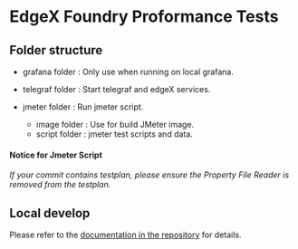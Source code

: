 # EdgeX Foundry Proformance Tests


## Folder structure
- grafana folder : Only use when running on local grafana.

- telegraf folder : Start telegraf and edgeX services.

- jmeter folder : Run jmeter script.

  - image folder : Use for build JMeter 
  image. 
  - script folder : jmeter test scripts and data.




#### Notice for Jmeter Script
*If your commit contains testplan, please ensure the Property File Reader is removed from the testplan.*

## Local develop
Please refer to the [documentation in the repository](docs/Performance-Test-Environment-and-How-to-Develop-Test-Script.rst) for details.


